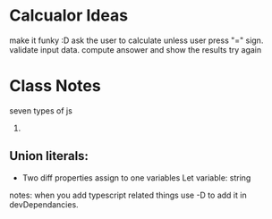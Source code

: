 <!-- @format -->

# Calcualor Ideas

make it funky :D ask the user to calculate unless user press "=" sign. validate
input data. compute ansower and show the results try again

# Class Notes

seven types of js

1.

## Union literals:

- Two diff properties assign to one variables Let variable: string

notes: when you add typescript related things use -D to add it in
devDependancies.
